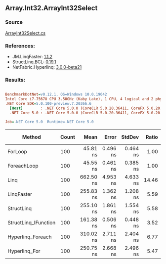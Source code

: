 ﻿## Array.Int32.ArrayInt32Select

### Source
[ArrayInt32Select.cs](../LinqBenchmarks/Array/Int32/ArrayInt32Select.cs)

### References:
- JM.LinqFaster: [1.1.2](https://www.nuget.org/packages/JM.LinqFaster/1.1.2)
- StructLinq.BCL: [0.19.1](https://www.nuget.org/packages/StructLinq.BCL/0.19.1)
- NetFabric.Hyperlinq: [3.0.0-beta21](https://www.nuget.org/packages/NetFabric.Hyperlinq/3.0.0-beta21)

### Results:
``` ini

BenchmarkDotNet=v0.12.1, OS=Windows 10.0.19042
Intel Core i7-7567U CPU 3.50GHz (Kaby Lake), 1 CPU, 4 logical and 2 physical cores
.NET Core SDK=5.0.100-preview.7.20366.6
  [Host]        : .NET Core 5.0.0 (CoreCLR 5.0.20.36411, CoreFX 5.0.20.36411), X64 RyuJIT
  .NET Core 5.0 : .NET Core 5.0.0 (CoreCLR 5.0.20.36411, CoreFX 5.0.20.36411), X64 RyuJIT

Job=.NET Core 5.0  Runtime=.NET Core 5.0  

```
|               Method | Count |      Mean |    Error |   StdDev | Ratio | RatioSD | Code Size |  Gen 0 | Gen 1 | Gen 2 | Allocated | CacheMisses/Op | BranchMispredictions/Op |
|--------------------- |------ |----------:|---------:|---------:|------:|--------:|----------:|-------:|------:|------:|----------:|---------------:|------------------------:|
|              ForLoop |   100 |  45.81 ns | 0.496 ns | 0.464 ns |  1.00 |    0.00 |      37 B |      - |     - |     - |         - |              0 |                       0 |
|          ForeachLoop |   100 |  45.55 ns | 0.461 ns | 0.385 ns |  1.00 |    0.01 |      37 B |      - |     - |     - |         - |              0 |                       0 |
|                 Linq |   100 | 662.50 ns | 4.953 ns | 4.633 ns | 14.46 |    0.22 |    1099 B | 0.0229 |     - |     - |      48 B |              1 |                       1 |
|           LinqFaster |   100 | 255.83 ns | 1.362 ns | 1.208 ns |  5.59 |    0.06 |     464 B | 0.2027 |     - |     - |     424 B |              1 |                       1 |
|           StructLinq |   100 | 255.10 ns | 1.861 ns | 1.554 ns |  5.58 |    0.06 |     492 B |      - |     - |     - |         - |              0 |                       0 |
| StructLinq_IFunction |   100 | 161.38 ns | 0.506 ns | 0.448 ns |  3.52 |    0.04 |     495 B |      - |     - |     - |         - |              0 |                       0 |
|    Hyperlinq_Foreach |   100 | 310.02 ns | 2.711 ns | 2.404 ns |  6.77 |    0.08 |     452 B |      - |     - |     - |         - |              0 |                       0 |
|        Hyperlinq_For |   100 | 250.75 ns | 2.668 ns | 2.496 ns |  5.47 |    0.08 |     428 B |      - |     - |     - |         - |              0 |                       1 |
